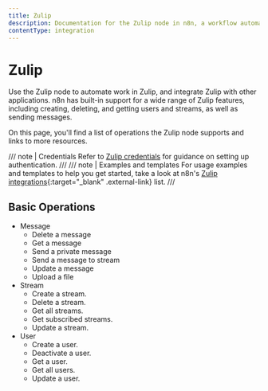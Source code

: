 ```yaml
---
title: Zulip
description: Documentation for the Zulip node in n8n, a workflow automation platform. Includes details of operations and configuration, and links to examples and credentials information.
contentType: integration
---
```


# Zulip

Use the Zulip node to automate work in Zulip, and integrate Zulip with other applications. n8n has built-in support for a wide range of Zulip features, including creating, deleting, and getting users and streams, as well as sending messages. 

On this page, you'll find a list of operations the Zulip node supports and links to more resources.

/// note | Credentials
Refer to [Zulip credentials](/integrations/builtin/credentials/zulip/) for guidance on setting up authentication. 
///
/// note | Examples and templates
For usage examples and templates to help you get started, take a look at n8n's [Zulip integrations](https://n8n.io/integrations/zulip/){:target="_blank" .external-link} list.
///

## Basic Operations

* Message
    * Delete a message
    * Get a message
    * Send a private message
    * Send a message to stream
    * Update a message
    * Upload a file
* Stream
    * Create a stream.
    * Delete a stream.
    * Get all streams.
    * Get subscribed streams.
    * Update a stream.
* User
    * Create a user.
    * Deactivate a user.
    * Get a user.
    * Get all users.
    * Update a user.
